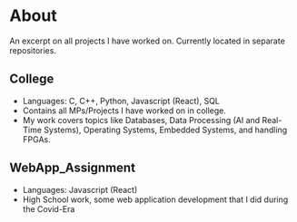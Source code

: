 # About

An excerpt on all projects I have worked on. Currently located in separate repositories.

<!--
**jeffreywong3/jeffreywong3** is a ✨ _special_ ✨ repository because its `README.md` (this file) appears on your GitHub profile.
-->

## College
* Languages: C, C++, Python, Javascript (React), SQL
* Contains all MPs/Projects I have worked on in college.
* My work covers topics like Databases, Data Processing (AI and Real-Time Systems), Operating Systems, Embedded Systems, and handling FPGAs.

## WebApp_Assignment
* Languages: Javascript (React)
* High School work, some web application development that I did during the Covid-Era 

